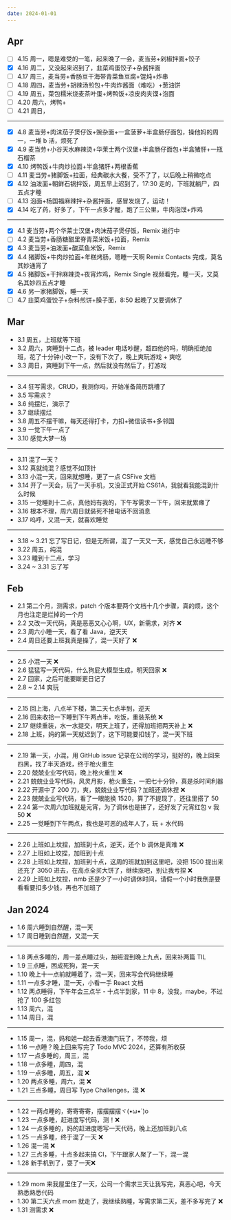 ```yaml
---
date: 2024-01-01
---
```



## Apr


- [ ] 4.15 周一，嗯是难受的一笔，起来晚了一会，麦当劳+剁椒拌面+饺子
- [x] 4.16 周二，又没起来迟到了，韭菜鸡蛋饺子+杂酱拌面
- [ ] 4.17 周三，麦当劳+香肠豆干海带青菜鱼豆腐+馄炖+炸串
- [ ] 4.18 周四，麦当劳+胡辣汤煎包+牛肉炸酱面（难吃）+葱油饼
- [ ] 4.19 周五，菜包糯米烧麦茶叶蛋+烤鸭饭+凉皮肉夹馍+泡面
- [ ] 4.20 周六，烤鸭+
- [ ] 4.21 周日，

--- 

- [x] 4.8 麦当劳+肉沫茄子煲仔饭+豌杂面+一盒菠萝+半盒肠仔面包，操他妈的周一，一堆 b 活，烦死了
- [x] 4.9 麦当劳+小谷天水麻辣烫+华莱士两个汉堡+半盒肠仔面包+半盒猪肝+一瓶石榴茶
- [x] 4.10 烤鸭饭+牛肉炒拉面+半盒猪肝+两根香蕉
- [ ] 4.11 麦当劳+猪脚饭+拉面，经典碳水大餐，受不了了，以后晚上稍微吃点
- [x] 4.12 油泼面+朝鲜石锅拌饭，周五早上迟到了，17:30 走的，下班就躺尸，四五点才睡
- [ ] 4.13 泡面+杨国福麻辣拌+杂酱拌面，感冒发烧了，运动！
- [x] 4.14 吃了药，好多了，下午一点多才醒，跑了三公里，牛肉泡馍+炸鸡

--- 

- [x] 4.1 麦当劳+两个华莱士汉堡+肉沫茄子煲仔饭，Remix 进行中
- [ ] 4.2 麦当劳+香肠糖醋里脊青菜米饭+拉面，Remix
- [x] 4.3 麦当劳+油泼面+酸菜鱼米饭，Remix
- [x] 4.4 猪脚饭+牛肉炒拉面+年糕烤肠，嗯睡一天啊 Remix Contacts 完成，莫名其妙通宵了
- [x] 4.5 猪脚饭+干拌麻辣烫+夜宵炸鸡，Remix Single 视频看完，睡一天，又莫名其妙四五点才睡
- [x] 4.6 另一家猪脚饭，睡一天
- [ ] 4.7 韭菜鸡蛋饺子+杂料煎饼+臊子面，8:50 起晚了又要调休了

## Mar

- 3.1 周五，上班就等下班
- 3.2 周六，爽睡到十二点，被 leader 电话吵醒，超四他的吗，明确拒绝加班，花了十分钟小改一下，没有下次了，晚上爽玩游戏 + 爽吃
- 3.3 周日，爽睡到下午一点，然后就没有然后了，打游戏

---

- 3.4 狂写需求，CRUD，我测你吗，开始准备简历跳槽了
- 3.5 写需求？
- 3.6 纯摆烂，演示了
- 3.7 继续摆烂
- 3.8 周五不摆干嘛，每天还得打卡，力扣+微信读书+多邻国
- 3.9 一觉下午一点了
- 3.10 感觉大梦一场

---

- 3.11 混了一天？
- 3.12 真就纯混？感觉不如顶针
- 3.13 小混一天，回来就想睡，更了一点 CSFive 文档
- 3.14 开了一天会，玩了一天手机，又没正式开始 CS61A，我就看我能混到什么时候
- 3.15 一觉睡到十二点，真他妈有我的，下午写需求一下午，回来就累瘫了
- 3.16 根本不理，周六周日就装死不接电话不回消息
- 3.17 呜呼，又混一天，就喜欢睡觉

---

- 3.18 ~ 3.21 忘了写日记，但是无所谓，混了一天又一天，感觉自己永远睡不够
- 3.22 周五，纯混
- 3.23 睡到十二点，学习
- 3.24 ~ 3.31 忘了写

## Feb

- 2.1 第二个月，测需求，patch 个版本要两个文档十几个步骤，真的烦，这个月也注定是烂掉的一个月
- 2.2 又改一天代码，真是恶恶又心心啊，UX，新需求，对齐 ❌
- 2.3 周六小睡一天，看了看 Java，逆天天
- 2.4 周日还要上班我真是操了，混一天好了 ❌

---

- 2.5 小混一天 ❌
- 2.6 猛猛写一天代码，什么狗屁大模型生成，明天回家 ❌
- 2.7 回家，之后可能要断更日记了
- 2.8 ~ 2.14 爽玩

---

- 2.15 回上海，八点半下楼，第二天七点半到，逆天
- 2.16 回来收拾一下睡到下午两点半，吃饭，重装系统 ❌
- 2.17 继续重装，水一水提交，明天上班了，还得加班把两天补上 ❌
- 2.18 上班，妈的第一天就迟到了，这下可能要扣钱了，混一天下班

---

- 2.19 第一天，小混，用 GitHub issue 记录在公司的学习，挺好的，晚上回来四黑，找了半天游戏，终于枪火重生
- 2.20 兢兢业业写代码，晚上枪火重生 ❌
- 2.21 兢兢业业写代码，风灵月影，枪火重生，一把七十分钟，真是杀时间利器
- 2.22 开源中了 200 刀，爽，兢兢业业写代码？加班还调休捏 ❌
- 2.23 兢兢业业写代码，看了一眼能换 1520，算了不提现了，还往里搭了 50
- 2.24 第一次周六加班就是元宵，为了调休也是拼了，还好发了元宵红包 v 我50 ❌
- 2.25 一觉睡到下午两点，我也是可恶的成年人了，玩 + 水代码

---

- 2.26 上班如上坟捏，加班到十点，逆天，还个 b 调休是真难 ❌
- 2.27 上班如上坟捏，加班到十点
- 2.28 上班如上坟捏，加班到十点，这周的班就加到这里吧，没把 1500 提出来还充了 3050 进去，在高点全买大饼了，继续涨吧，别让我亏捏 ❌
- 2.29 上班如上坟捏，nmb 还是少了一小时调休时间，请假一个小时我倒是要看看要扣多少钱，再也不加班了

## Jan 2024

- 1.6 周六睡到自然醒，混一天
- 1.7 周日睡到自然醒，又混一天

---

- 1.8 两点多睡的，周一差点睡过头，~~加班~~混到晚上九点，回来补两篇 TIL
- 1.9 三点睡，困成死狗，混一天
- 1.10 晚上十一点前就睡着了，混一天，回来写会代码继续睡
- 1.11 一点多才睡，混一天，小看一手 React 文档
- 1.12 两点睡得，下午年会三点半 - 十点半到家，11 中 8，没我，maybe，不过抢了 100 多红包
- 1.13 周六，混
- 1.14 周日，混

---

- 1.15 周一，混，妈和姐一起去香港澳门玩了，不带我，烦
- 1.16 一点睡？晚上回来写完了 Todo MVC 2024，还算有所收获
- 1.17 一点多睡的，周三，混
- 1.18 一点多睡，周四，混
- 1.19 一点多睡，周五，混 ❌
- 1.20 两点多睡，周六，混 ❌
- 1.21 三点多睡，周日写 Type Challenges，混 ❌

---

- 1.22 一两点睡的，寄寄寄寄，摆摆摆摆ヾ(•ω•\`)o
- 1.23 一点多睡，赶进度写代码，测！❌
- 1.24 一点多睡的，妈的赶进度嗯写一天代码，晚上还加班到八点
- 1.25 一点多睡，终于混了一天 ❌
- 1.26 混一混 ❌
- 1.27 三点多睡，十点多起来搞 CI，下午跟家人聚了一下，混一混
- 1.28 新手机到了，耍了一天❌

---

- 1.29 mom 来我屋里住了一天，公司一个需求三天让我写完，真恶心吧，今天熟悉熟悉代码
- 1.30 第二天六点 mom 就走了，我继续熟睡，写需求第二天，差不多写完了 ❌
- 1.31 测需求 ❌
